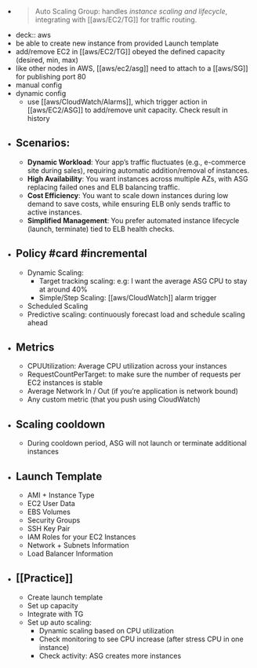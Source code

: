 - > Auto Scaling Group: handles *instance scaling and lifecycle*, integrating with [[aws/EC2/TG]] for traffic routing.
- deck:: aws
- be able to create new instance from provided Launch template
- add/remove EC2 in [[aws/EC2/TG]] obeyed the defined capacity (desired, min, max)
- like other nodes in AWS, [[aws/ec2/asg]] need to attach to a [[aws/SG]] for publishing port 80
- manual config
- dynamic config
	- use [[aws/CloudWatch/Alarms]], which trigger action in [[aws/EC2/ASG]] to add/remove unit capacity. Check result in history
- ## Scenarios:
	- **Dynamic Workload**: Your app’s traffic fluctuates (e.g., e-commerce site during sales), requiring automatic addition/removal of instances.
	- **High Availability**: You want instances across multiple AZs, with ASG replacing failed ones and ELB balancing traffic.
	- **Cost Efficiency**: You want to scale down instances during low demand to save costs, while ensuring ELB only sends traffic to active instances.
	- **Simplified Management**: You prefer automated instance lifecycle (launch, terminate) tied to ELB health checks.
- ## Policy #card #incremental
	- Dynamic Scaling:
		- Target tracking scaling: e.g:  I want the average ASG CPU to stay at around 40%
		- Simple/Step Scaling: [[aws/CloudWatch]] alarm trigger
	- Scheduled Scaling
	- Predictive scaling: continuously forecast load and schedule scaling ahead
- ## Metrics
	- CPUUtilization: Average CPU utilization across your instances
	- RequestCountPerTarget: to make sure the number of requests per EC2 instances is stable
	- Average Network In / Out (if you’re application is network bound)
	- Any custom metric (that you push using CloudWatch)
- ## Scaling cooldown
	- During cooldown period, ASG will not launch or terminate additional instances
- ## Launch Template
	- AMI + Instance Type
	- EC2 User Data
	- EBS Volumes
	- Security Groups
	- SSH Key Pair
	- IAM Roles for your EC2 Instances
	- Network + Subnets Information
	- Load Balancer Information
- ## [[Practice]]
	- Create launch template
	- Set up capacity
	- Integrate with TG
	- Set up auto scaling:
		- Dynamic scaling based on CPU utilization
		- Check monitoring to see CPU increase (after stress CPU in one instance)
		- Check activity: ASG creates more instances
